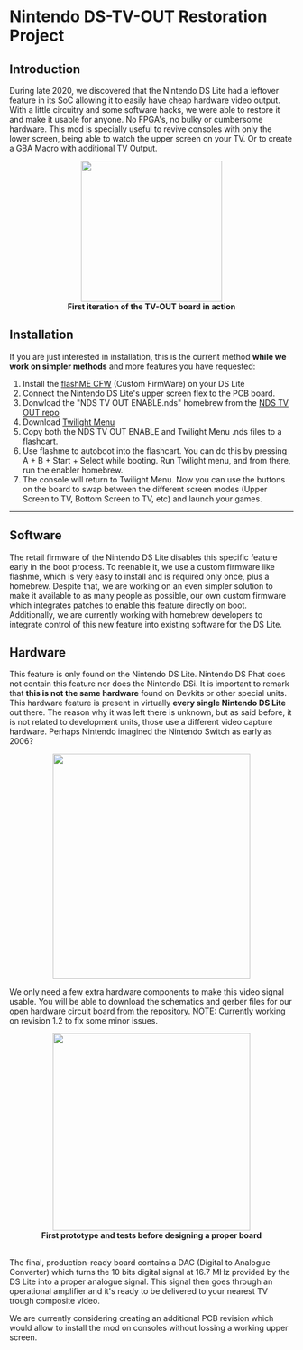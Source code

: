 # Nintendo DS-TV-OUT Restoration Project

## Introduction

During late 2020, we discovered that the Nintendo DS Lite had a leftover feature in its SoC allowing it to easily have cheap hardware video output. With a little circuitry and some software hacks, we were able to restore it and make it usable for anyone. No FPGA's, no bulky or cumbersome hardware. This mod is specially useful to revive consoles with only the lower screen, being able to watch the upper screen on your TV. Or to create a GBA Macro with additional TV Output.

<center>
<img src="https://raw.githubusercontent.com/LostNintendoHistory/lostnintendohistory.github.io/main/img/NDSTVOUT/DSTVOUT.jpg" width="250" height="250"><br></center>
<center>
  <b>First iteration of the TV-OUT board in action</b>
  </center>

## Installation 

If you are just interested in installation, this is the current method **while we work on simpler methods** and more features you have requested:

1. Install the [flashME CFW](https://ezflash.sosuke.com/wiki/index.php/Flashme) (Custom FirmWare) on your DS Lite
2. Connect the Nintendo DS Lite's upper screen flex to the PCB board.
3. Donwload the "NDS TV OUT ENABLE.nds" homebrew from the [NDS TV OUT repo](https://github.com/LostNintendoHistory/Lost-NDS-TV)
4. Download [Twilight Menu](https://github.com/DS-Homebrew/TWiLightMenu/releases)
5. Copy both the NDS TV OUT ENABLE and Twilight Menu .nds files to a flashcart.
6. Use flashme to autoboot into the flashcart. You can do this by pressing A + B + Start + Select while booting. Run Twilight menu, and from there, run the enabler homebrew.
7. The console will return to Twilight Menu. Now you can use the buttons on the board to swap between the different screen modes (Upper Screen to TV, Bottom Screen to TV, etc) and launch your games.

---

## Software

The retail firmware of the Nintendo DS Lite disables this specific feature early in the boot process. To reenable it, we use a custom firmware like flashme, which is very easy to install and is required only once, plus a homebrew. Despite that, we are working on an even simpler solution to make it available to as many people as possible, our own custom firmware which integrates patches to enable this feature directly on boot. Additionally, we are currently working with homebrew developers to integrate control of this new feature into existing software for the DS Lite.

## Hardware

This feature is only found on the Nintendo DS Lite. Nintendo DS Phat does not contain this feature nor does the Nintendo DSi. It is important to remark that **this is not the same hardware** found on Devkits or other special units. This hardware feature is present in virtually **every single Nintendo DS Lite** out there. The reason why it was left there is unknown, but as said before, it is not related to development units, those use a different video capture hardware. Perhaps Nintendo imagined the Nintendo Switch as early as 2006?

<center><img src="https://raw.githubusercontent.com/LostNintendoHistory/lostnintendohistory.github.io/main/img/NDSTVOUT/PCB_Rev_11.png" width="350" height="400"></center>


We only need a few extra hardware components to make this video signal usable. You will be able to download the schematics and gerber files for our open hardware circuit board [from the repository](https://github.com/LostNintendoHistory/Lost-NDS-TV). NOTE: Currently working on revision 1.2 to fix some minor issues.

<center>
<img src="https://raw.githubusercontent.com/LostNintendoHistory/lostnintendohistory.github.io/main/img/NDSTVOUT/Prototype.jpg" width="350" height="350"><br>
</center>
<center>
  <b>First prototype and tests before designing a proper board</b></center><br>
  


The final, production-ready board contains a DAC (Digital to Analogue Converter) which turns the 10 bits digital signal at 16.7 MHz provided by the DS Lite into a proper analogue signal. This signal then goes through an operational amplifier and it's ready to be delivered to your nearest TV trough composite video.

We are currently considering creating an additional PCB revision which would allow to install the mod on consoles without lossing a working upper screen.


